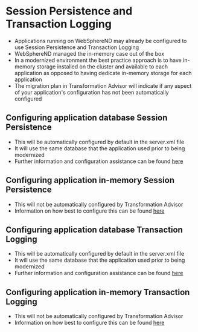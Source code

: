 # Session Persistence and Transaction Logging

 - Applications running on WebSphereND may already be configured to use Session Persistence and Transaction Logging
 - WebSphereND managed the in-memory case out of the box
 - In a modernized environment the best practice approach is to have in-memory storage installed on the cluster and available to each application as opposed to having dedicate in-memory storage for each application
 - The migration plan in Transformation Advisor will indicate if any aspect of your application's configuration has not been automatically configured
 
## Configuring application database Session Persistence
 - This will be automatically configured by default in the server.xml file
 - It will use the same database that the application used prior to being modernized
 - Further information and configuration assistance can be found [here](https://openliberty.io/docs/latest/create-session-table.html)

## Configuring application in-memory Session Persistence 
 - This will not be automatically configured by Transformation Advisor
 - Information on how best to configure this can be found [here](https://openliberty.io/docs/latest/distributed-session-caching.html)


## Configuring application database Transaction Logging
- This will be automatically configured by default in the server.xml file
- It will use the same database that the application used prior to being modernized
- Further information and configuration assistance can be found [here](https://openliberty.io/docs/latest/transaction-service.html)

## Configuring application in-memory Transaction Logging 
- This will not be automatically configured by Transformation Advisor
- Information on how best to configure this can be found [here](https://openliberty.io/docs/latest/transaction-service.html)